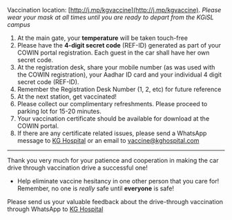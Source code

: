 <!-- title: Short Instructions for FLO Drive -->

Vaccination location: [http://j.mp/kgvaccine](http://j.mp/kgvaccine). 
_Please wear your mask at all times until you are ready to depart from the KGiSL campus_

1. At the main gate, your **temperature** will be taken touch-free 
2. Please have the **4-digit secret code** (REF-ID) generated as part of your COWIN portal registration.  Each guest in the car shall have her own secret code. 
3. At the registration desk, share your mobile number (as was used with the COWIN registration), your Aadhar ID card and your individual 4 digit secret code (REF-ID). 
4. Remember the Registration Desk Number (1, 2, etc) for future reference
5. At the next station, get vaccinated! 
6.  Please collect our complimentary refreshments. Please proceed to parking lot for 15-20 minutes. 
7. Your vaccination certificate should be available for download at the COWIN portal. 
8. If there are any certificate related issues, please send a WhatsApp message to [KG Hospital](https://api.whatsapp.com/send?phone=919626196262&text=Have%20not%20received%20my%20vaccine%20certificate%20My%20DESK%20number%20is%20) or an email to <a email="vaccine@kghospital.com">vaccine@kghospital.com</a>
---

Thank you very much for your patience and cooperation in making the  car drive through vaccination drive a successful one!  
  - Help eliminate vaccine hesitancy in one other person that you care for! Remember, no one is *really* safe until **everyone** is safe! 

Please send us your valuable feedback about the drive-through vaccination through WhatsApp to [KG Hospital](https://api.whatsapp.com/send?phone=919626196262")

